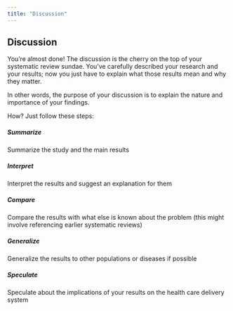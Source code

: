```yaml
---
title: "Discussion"
---
```


## Discussion

You’re almost done! The discussion is the cherry on the top of your systematic review sundae. You’ve carefully described your research and your results; now you just have to explain what those results mean and why they matter. 

In other words, the purpose of your discussion is to explain the nature and importance of your findings. 

How? Just follow these steps:


<h5>Summarize</h5>Summarize the study and the main results<br>

<h5>Interpret</h5>Interpret the results and suggest an explanation for them<br>

<h5>Compare</h5>Compare the results with what else is known about the problem (this might involve referencing earlier systematic reviews)<br>

<h5>Generalize</h5>Generalize the results to other populations or diseases if possible<br>

<h5>Speculate</h5>Speculate about the implications of your results on the health care delivery system
